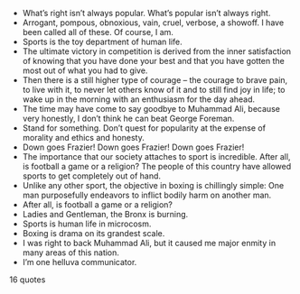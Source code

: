  - What’s right isn’t always popular. What’s popular isn’t always right.
 - Arrogant, pompous, obnoxious, vain, cruel, verbose, a showoff. I have been called all of these. Of course, I am.
 - Sports is the toy department of human life.
 - The ultimate victory in competition is derived from the inner satisfaction of knowing that you have done your best and that you have gotten the most out of what you had to give.
 - Then there is a still higher type of courage – the courage to brave pain, to live with it, to never let others know of it and to still find joy in life; to wake up in the morning with an enthusiasm for the day ahead.
 - The time may have come to say goodbye to Muhammad Ali, because very honestly, I don’t think he can beat George Foreman.
 - Stand for something. Don’t quest for popularity at the expense of morality and ethics and honesty.
 - Down goes Frazier! Down goes Frazier! Down goes Frazier!
 - The importance that our society attaches to sport is incredible. After all, is football a game or a religion? The people of this country have allowed sports to get completely out of hand.
 - Unlike any other sport, the objective in boxing is chillingly simple: One man purposefully endeavors to inflict bodily harm on another man.
 - After all, is football a game or a religion?
 - Ladies and Gentleman, the Bronx is burning.
 - Sports is human life in microcosm.
 - Boxing is drama on its grandest scale.
 - I was right to back Muhammad Ali, but it caused me major enmity in many areas of this nation.
 - I’m one helluva communicator.

16 quotes